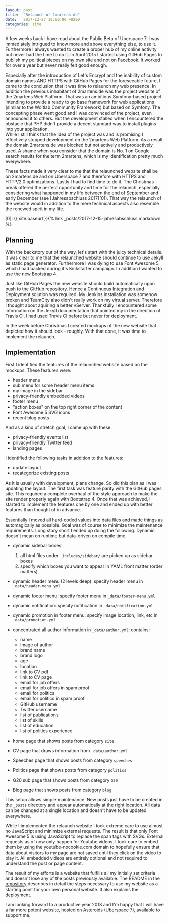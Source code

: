 ```yaml
---
layout: post
title:  "Relaunch of 2martens.de"
date:   2017-12-27 18:00:00 +0200
categories: site
---
```


A few weeks back I have read about the Public Beta of Uberspace 7. I was immediately
intrigued to know more and above everything else, to use it. Furthermore I always wanted
to create a proper hub of my online activity but never had the time to do it.
In April 2015 I started using GitHub Pages to publish my political pieces on my own
site and not on Facebook. It worked for over a year but never really felt good enough.

Especially after the introduction of Let's Encrypt and the inability of custom domain
names AND HTTPS with GitHub Pages for the foreseeable future, I came to the conclusion
that it was time to relaunch my web presence. In addition the previous inhabitant
of 2martens.de was the project website of the 2martens Web Platform. That was an
ambitious Symfony-based project intending to provide a ready to go base framework
for web applications (similar to the Woltlab Community Framework) but based on Symfony.
The concepting phase went good and I was convinced of the project, even announced it
to others. But the development stalled when I encountered the obstacle that PHP
didn't provide a decent standard way to install plugins into your application.  
While I still think that the idea of the project was and is promising I effectively
stopped development on the 2martens Web Platform. As a result the domain 2martens.de
was blocked but not actively and productively used. A shame when you consider that
the domain is No. 1 on Google search results for the term 2martens, which is my 
identification pretty much everywhere.

These facts made it very clear to me that the relaunched website shall be on 2martens.de
and on Uberspace 7 and therefore with HTTPS and HTTP/2.0 optimizations. Lastly I had
to find time to do it. The Christmas break offered the perfect opportunity and time
for the relaunch, especially considering what happened in my life between the end
of September and early December (see [Jahresabschluss 2017][0]). That way the relaunch
of the website would in addition to the mere technical aspects also resemble the
renewed spirit in my life.

[0]: {{ site.baseurl }}{% link _posts/2017-12-15-jahresabschluss.markdown %}

## Planning

With the backstory out of the way, let's start with the juicy technical details.
It was clear to me that the relaunched website should continue to use Jekyll
as static page generator. Furthermore I was dying to use Font Awesome 5, which 
I had backed during it's Kickstarter campaign. In addition I wanted to use the new
Bootstrap 4. 

Just like GitHub Pages the new website should build automatically upon push to the
GitHub repository. Hence a Continuous Integration and Deployment solution was required.
My Jenkins installation was somehow broken and TeamCity also didn't really work
on my virtual server. Therefore I thought about aquiring a better vServer.
Thankfully I encountered some information on the Jekyll documentation that pointed
my in the direction of Travis CI. I had used Travis CI before but never for
deployment.

In the week before Christmas I created mockups of the new website that depicted
how it should look - roughly. With that done, it was time to implement the
relaunch.

## Implementation

First I identified the features of the relaunched website based on the mockups.
These features were:

- header menu
- sub menu for some header menu items
- my image in the sidebar
- privacy-friendly embedded videos
- footer menu
- "action boxes" on the top right corner of the content
- Font Awesome 5 SVG icons
- recent blog posts

And as a kind of stretch goal, I came up with these:

- privacy-friendly events list
- privacy-friendly Twitter feed
- landing pages

I identified the following tasks in addition to the features:

- update layout
- recategorize existing posts

As it is usually with development, plans change. So did this plan as I was updating the layout. The first task
was feature parity with the GitHub pages site. This required a complete overhaul of the style approach to make the
site render properly again with Bootstrap 4. Once that was achieved, I started to implement the features one
by one and ended up with better features than thought of in advance.

Essentially I moved all hard-coded values into data files and made things as automagically as possible. Goal was of course
to minimize the maintenance requirements. Long story short I ended up doing the following. Dynamic doesn't mean on
runtime but data-driven on compile time.

- dynamic sidebar boxes

  1. all html files under ``_includes/sidebar/`` are picked up as sidebar boxes
  2. specify which boxes you want to appear in YAML front matter (order matters)

- dynamic header menu (2 levels deep): specify header menu in ``_data/header-menu.yml``
- dynamic footer menu: specify footer menu in ``_data/footer-menu.yml``
- dynamic notification: specify notification in ``_data/notification.yml``
- dynamic promotion in footer menu: specify image location, link, etc in ``_data/promotion.yml``
- concentrated all author information in ``_data/author.yml``; contains:
  - name
  - image of author
  - brand name
  - brand logo
  - age
  - location
  - link to CV pdf
  - link to CV page
  - email for job offers
  - email for job offers in spam proof
  - email for politics
  - email for politics in spam proof
  - GitHub username
  - Twitter username
  - list of publications
  - list of skills
  - list of education
  - list of politics experience
- home page that shows posts from category ``site``
- CV page that draws information from ``_data/author.yml``
- Speeches page that shows posts from category ``speeches``
- Politics page that shows posts from category ``politics``
- G20 sub page that shows posts from category ``G20``
- Blog page that shows posts from category ``blog``

This setup allows simple maintenance. New posts just have to be created in the
``_posts`` directory and appear automatically at the right location. All data can
be changed at a single location and doesn't have to be updated everywhere.

While I implemented the relaunch website I took extreme care to use almost no
JavaScript and minimize external requests. The result is that only Font Awesome 5
is using JavaScript to replace the span tags with SVGs. External requests as of now
only happen for Youtube videos. I took care to embed them by using the youtube-nocookie.com
domain to hopefully ensure that data about visitors to my page are not saved until
they click on the video to play it. All embedded videos are entirely optional and
not required to understand the post or page content.

The result of my efforts is a website that fulfills all my initially set criteria 
and doesn't lose any of the posts previously available. The README in the [repository][1] 
describes in detail the steps necessary to use my website as a starting point for your
own personal website. It also explains the deployment.

I am looking forward to a productive year 2018 and I'm happy that I will have a far
more potent website, hosted on Asteroids (Uberspace 7), available to support me. 

[1]: https://github.com/2martens/2martens.github.io/